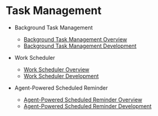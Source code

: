 # Task Management

- Background Task Management 
  - [Background Task Management Overview](background-task-overview.md)
  - [Background Task Management Development](background-task-dev-guide.md)

- Work Scheduler
  - [Work Scheduler Overview](work-scheduler-overview.md)
  - [Work Scheduler Development](work-scheduler-dev-guide.md)

- Agent-Powered Scheduled Reminder
  - [Agent-Powered Scheduled Reminder Overview](background-agent-scheduled-reminder-overview.md)
  - [Agent-Powered Scheduled Reminder Development](background-agent-scheduled-reminder-guide.md)